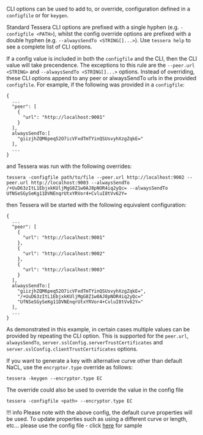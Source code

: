 CLI options can be used to add to, or override, configuration defined in a `configfile` or for `keygen`.  

Standard Tessera CLI options are prefixed with a single hyphen (e.g. `-configfile <PATH>`), whilst the config override options are prefixed with a double hyphen (e.g. `--alwaysSendTo <STRING[]...>`).  Use `tessera help` to see a complete list of CLI options.  

If a config value is included in both the `configfile` and the CLI, then the CLI value will take precendence. The exceptions to this rule are the `--peer.url <STRING>` and `--alwaysSendTo <STRING[]...>` options.  Instead of overriding, these CLI options append to any peer or alwaysSendTo urls in the provided `configfile`.  For example, if the following was provided in a `configfile`:
```
{
  ...
  "peer": [
    {
      "url": "http://localhost:9001"
    }
  ],
  alwaysSendTo:[
    "giizjhZQM6peq52O7icVFxdTmTYinQSUsvyhXzgZqkE="
  ],
  ...
}
```
and Tessera was run with the following overrides:
```
tessera -configfile path/to/file --peer.url http://localhost:9002 --peer.url http://localhost:9003 --alwaysSendTo /+UuD63zItL1EbjxkKUljMgG8Z1w0AJ8pNOR4iq2yQc= --alwaysSendTo UfNSeSGySeKg11DVNEnqrUtxYRVor4+CvluI8tVv62Y=
```
then Tessera will be started with the following equivalent configuration:
```
{
  ...
  "peer": [
    {
      "url": "http://localhost:9001"
    },
    {
      "url": "http://localhost:9002"
    },
    {
      "url": "http://localhost:9003"
    }
  ],
  alwaysSendTo:[
    "giizjhZQM6peq52O7icVFxdTmTYinQSUsvyhXzgZqkE=",
    "/+UuD63zItL1EbjxkKUljMgG8Z1w0AJ8pNOR4iq2yQc="
    "UfNSeSGySeKg11DVNEnqrUtxYRVor4+CvluI8tVv62Y="
  ],
  ...
}
```
As demonstrated in this example, in certain cases multiple values can be provided by repeating the CLI option.  This is supported for the `peer.url`, `alwaysSendTo`, `server.sslConfig.serverTrustCertificates` and `server.sslConfig.clientTrustCertificates` options.  

If you want to generate a key with alternative curve other than default NaCL, use the `encryptor.type` override as follows:

```
tessera -keygen --encryptor.type EC
```
The override could also be used to override the value in the config file
```
tessera -configfile <path> --encryptor.type EC
```

!!! info
    Please note with the above config, the default curve properties will be used. To update properties such as using a different curve or length, etc... please use the config file - click [here](../../Tessera%20v0.10.2%20sample%20settings) for sample

